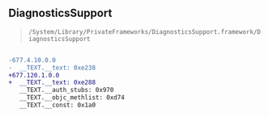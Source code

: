## DiagnosticsSupport

> `/System/Library/PrivateFrameworks/DiagnosticsSupport.framework/DiagnosticsSupport`

```diff

-677.4.10.0.0
-  __TEXT.__text: 0xe238
+677.120.1.0.0
+  __TEXT.__text: 0xe288
   __TEXT.__auth_stubs: 0x970
   __TEXT.__objc_methlist: 0xd74
   __TEXT.__const: 0x1a0

```

